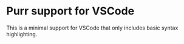 # Purr support for VSCode

This is a minimal support for VSCode that only includes basic syntax highlighting.
